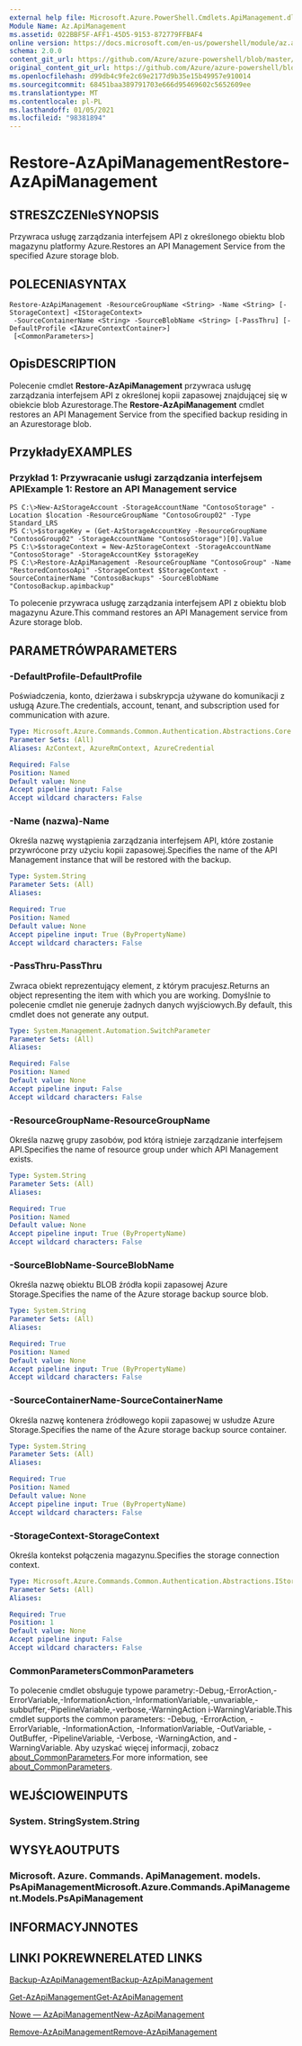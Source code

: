 ```yaml
---
external help file: Microsoft.Azure.PowerShell.Cmdlets.ApiManagement.dll-Help.xml
Module Name: Az.ApiManagement
ms.assetid: 022BBF5F-AFF1-45D5-9153-872779FFBAF4
online version: https://docs.microsoft.com/en-us/powershell/module/az.apimanagement/restore-azapimanagement
schema: 2.0.0
content_git_url: https://github.com/Azure/azure-powershell/blob/master/src/ApiManagement/ApiManagement/help/Restore-AzApiManagement.md
original_content_git_url: https://github.com/Azure/azure-powershell/blob/master/src/ApiManagement/ApiManagement/help/Restore-AzApiManagement.md
ms.openlocfilehash: d99db4c9fe2c69e2177d9b35e15b49957e910014
ms.sourcegitcommit: 68451baa389791703e666d95469602c5652609ee
ms.translationtype: MT
ms.contentlocale: pl-PL
ms.lasthandoff: 01/05/2021
ms.locfileid: "98381894"
---
```

# <span data-ttu-id="15ea8-101">Restore-AzApiManagement</span><span class="sxs-lookup"><span data-stu-id="15ea8-101">Restore-AzApiManagement</span></span>

## <span data-ttu-id="15ea8-102">STRESZCZENIe</span><span class="sxs-lookup"><span data-stu-id="15ea8-102">SYNOPSIS</span></span>
<span data-ttu-id="15ea8-103">Przywraca usługę zarządzania interfejsem API z określonego obiektu blob magazynu platformy Azure.</span><span class="sxs-lookup"><span data-stu-id="15ea8-103">Restores an API Management Service from the specified Azure storage blob.</span></span>

## <span data-ttu-id="15ea8-104">POLECENIA</span><span class="sxs-lookup"><span data-stu-id="15ea8-104">SYNTAX</span></span>

```
Restore-AzApiManagement -ResourceGroupName <String> -Name <String> [-StorageContext] <IStorageContext>
 -SourceContainerName <String> -SourceBlobName <String> [-PassThru] [-DefaultProfile <IAzureContextContainer>]
 [<CommonParameters>]
```

## <span data-ttu-id="15ea8-105">Opis</span><span class="sxs-lookup"><span data-stu-id="15ea8-105">DESCRIPTION</span></span>
<span data-ttu-id="15ea8-106">Polecenie cmdlet **Restore-AzApiManagement** przywraca usługę zarządzania interfejsem API z określonej kopii zapasowej znajdującej się w obiekcie blob Azurestorage.</span><span class="sxs-lookup"><span data-stu-id="15ea8-106">The **Restore-AzApiManagement** cmdlet restores an API Management Service from the specified backup residing in an Azurestorage blob.</span></span>

## <span data-ttu-id="15ea8-107">Przykłady</span><span class="sxs-lookup"><span data-stu-id="15ea8-107">EXAMPLES</span></span>

### <span data-ttu-id="15ea8-108">Przykład 1: Przywracanie usługi zarządzania interfejsem API</span><span class="sxs-lookup"><span data-stu-id="15ea8-108">Example 1: Restore an API Management service</span></span>
```
PS C:\>New-AzStorageAccount -StorageAccountName "ContosoStorage" -Location $location -ResourceGroupName "ContosoGroup02" -Type Standard_LRS
PS C:\>$storageKey = (Get-AzStorageAccountKey -ResourceGroupName "ContosoGroup02" -StorageAccountName "ContosoStorage")[0].Value
PS C:\>$storageContext = New-AzStorageContext -StorageAccountName "ContosoStorage" -StorageAccountKey $storageKey
PS C:\>Restore-AzApiManagement -ResourceGroupName "ContosoGroup" -Name "RestoredContosoApi" -StorageContext $StorageContext -SourceContainerName "ContosoBackups" -SourceBlobName "ContosoBackup.apimbackup"
```

<span data-ttu-id="15ea8-109">To polecenie przywraca usługę zarządzania interfejsem API z obiektu blob magazynu Azure.</span><span class="sxs-lookup"><span data-stu-id="15ea8-109">This command restores an API Management service from Azure storage blob.</span></span>

## <span data-ttu-id="15ea8-110">PARAMETRÓW</span><span class="sxs-lookup"><span data-stu-id="15ea8-110">PARAMETERS</span></span>

### <span data-ttu-id="15ea8-111">-DefaultProfile</span><span class="sxs-lookup"><span data-stu-id="15ea8-111">-DefaultProfile</span></span>
<span data-ttu-id="15ea8-112">Poświadczenia, konto, dzierżawa i subskrypcja używane do komunikacji z usługą Azure.</span><span class="sxs-lookup"><span data-stu-id="15ea8-112">The credentials, account, tenant, and subscription used for communication with azure.</span></span>

```yaml
Type: Microsoft.Azure.Commands.Common.Authentication.Abstractions.Core.IAzureContextContainer
Parameter Sets: (All)
Aliases: AzContext, AzureRmContext, AzureCredential

Required: False
Position: Named
Default value: None
Accept pipeline input: False
Accept wildcard characters: False
```

### <span data-ttu-id="15ea8-113">-Name (nazwa)</span><span class="sxs-lookup"><span data-stu-id="15ea8-113">-Name</span></span>
<span data-ttu-id="15ea8-114">Określa nazwę wystąpienia zarządzania interfejsem API, które zostanie przywrócone przy użyciu kopii zapasowej.</span><span class="sxs-lookup"><span data-stu-id="15ea8-114">Specifies the name of the API Management instance that will be restored with the backup.</span></span>

```yaml
Type: System.String
Parameter Sets: (All)
Aliases:

Required: True
Position: Named
Default value: None
Accept pipeline input: True (ByPropertyName)
Accept wildcard characters: False
```

### <span data-ttu-id="15ea8-115">-PassThru</span><span class="sxs-lookup"><span data-stu-id="15ea8-115">-PassThru</span></span>
<span data-ttu-id="15ea8-116">Zwraca obiekt reprezentujący element, z którym pracujesz.</span><span class="sxs-lookup"><span data-stu-id="15ea8-116">Returns an object representing the item with which you are working.</span></span>
<span data-ttu-id="15ea8-117">Domyślnie to polecenie cmdlet nie generuje żadnych danych wyjściowych.</span><span class="sxs-lookup"><span data-stu-id="15ea8-117">By default, this cmdlet does not generate any output.</span></span>

```yaml
Type: System.Management.Automation.SwitchParameter
Parameter Sets: (All)
Aliases:

Required: False
Position: Named
Default value: None
Accept pipeline input: False
Accept wildcard characters: False
```

### <span data-ttu-id="15ea8-118">-ResourceGroupName</span><span class="sxs-lookup"><span data-stu-id="15ea8-118">-ResourceGroupName</span></span>
<span data-ttu-id="15ea8-119">Określa nazwę grupy zasobów, pod którą istnieje zarządzanie interfejsem API.</span><span class="sxs-lookup"><span data-stu-id="15ea8-119">Specifies the name of resource group under which API Management exists.</span></span>

```yaml
Type: System.String
Parameter Sets: (All)
Aliases:

Required: True
Position: Named
Default value: None
Accept pipeline input: True (ByPropertyName)
Accept wildcard characters: False
```

### <span data-ttu-id="15ea8-120">-SourceBlobName</span><span class="sxs-lookup"><span data-stu-id="15ea8-120">-SourceBlobName</span></span>
<span data-ttu-id="15ea8-121">Określa nazwę obiektu BLOB źródła kopii zapasowej Azure Storage.</span><span class="sxs-lookup"><span data-stu-id="15ea8-121">Specifies the name of the Azure storage backup source blob.</span></span>

```yaml
Type: System.String
Parameter Sets: (All)
Aliases:

Required: True
Position: Named
Default value: None
Accept pipeline input: True (ByPropertyName)
Accept wildcard characters: False
```

### <span data-ttu-id="15ea8-122">-SourceContainerName</span><span class="sxs-lookup"><span data-stu-id="15ea8-122">-SourceContainerName</span></span>
<span data-ttu-id="15ea8-123">Określa nazwę kontenera źródłowego kopii zapasowej w usłudze Azure Storage.</span><span class="sxs-lookup"><span data-stu-id="15ea8-123">Specifies the name of the Azure storage backup source container.</span></span>

```yaml
Type: System.String
Parameter Sets: (All)
Aliases:

Required: True
Position: Named
Default value: None
Accept pipeline input: True (ByPropertyName)
Accept wildcard characters: False
```

### <span data-ttu-id="15ea8-124">-StorageContext</span><span class="sxs-lookup"><span data-stu-id="15ea8-124">-StorageContext</span></span>
<span data-ttu-id="15ea8-125">Określa kontekst połączenia magazynu.</span><span class="sxs-lookup"><span data-stu-id="15ea8-125">Specifies the storage connection context.</span></span>

```yaml
Type: Microsoft.Azure.Commands.Common.Authentication.Abstractions.IStorageContext
Parameter Sets: (All)
Aliases:

Required: True
Position: 1
Default value: None
Accept pipeline input: False
Accept wildcard characters: False
```

### <span data-ttu-id="15ea8-126">CommonParameters</span><span class="sxs-lookup"><span data-stu-id="15ea8-126">CommonParameters</span></span>
<span data-ttu-id="15ea8-127">To polecenie cmdlet obsługuje typowe parametry:-Debug,-ErrorAction,-ErrorVariable,-InformationAction,-InformationVariable,-unvariable,-subbuffer,-PipelineVariable,-verbose,-WarningAction i-WarningVariable.</span><span class="sxs-lookup"><span data-stu-id="15ea8-127">This cmdlet supports the common parameters: -Debug, -ErrorAction, -ErrorVariable, -InformationAction, -InformationVariable, -OutVariable, -OutBuffer, -PipelineVariable, -Verbose, -WarningAction, and -WarningVariable.</span></span> <span data-ttu-id="15ea8-128">Aby uzyskać więcej informacji, zobacz [about_CommonParameters](http://go.microsoft.com/fwlink/?LinkID=113216).</span><span class="sxs-lookup"><span data-stu-id="15ea8-128">For more information, see [about_CommonParameters](http://go.microsoft.com/fwlink/?LinkID=113216).</span></span>

## <span data-ttu-id="15ea8-129">WEJŚCIOWE</span><span class="sxs-lookup"><span data-stu-id="15ea8-129">INPUTS</span></span>

### <span data-ttu-id="15ea8-130">System. String</span><span class="sxs-lookup"><span data-stu-id="15ea8-130">System.String</span></span>

## <span data-ttu-id="15ea8-131">WYSYŁA</span><span class="sxs-lookup"><span data-stu-id="15ea8-131">OUTPUTS</span></span>

### <span data-ttu-id="15ea8-132">Microsoft. Azure. Commands. ApiManagement. models. PsApiManagement</span><span class="sxs-lookup"><span data-stu-id="15ea8-132">Microsoft.Azure.Commands.ApiManagement.Models.PsApiManagement</span></span>

## <span data-ttu-id="15ea8-133">INFORMACYJN</span><span class="sxs-lookup"><span data-stu-id="15ea8-133">NOTES</span></span>

## <span data-ttu-id="15ea8-134">LINKI POKREWNE</span><span class="sxs-lookup"><span data-stu-id="15ea8-134">RELATED LINKS</span></span>

[<span data-ttu-id="15ea8-135">Backup-AzApiManagement</span><span class="sxs-lookup"><span data-stu-id="15ea8-135">Backup-AzApiManagement</span></span>](./Backup-AzApiManagement.md)

[<span data-ttu-id="15ea8-136">Get-AzApiManagement</span><span class="sxs-lookup"><span data-stu-id="15ea8-136">Get-AzApiManagement</span></span>](./Get-AzApiManagement.md)

[<span data-ttu-id="15ea8-137">Nowe — AzApiManagement</span><span class="sxs-lookup"><span data-stu-id="15ea8-137">New-AzApiManagement</span></span>](./New-AzApiManagement.md)

[<span data-ttu-id="15ea8-138">Remove-AzApiManagement</span><span class="sxs-lookup"><span data-stu-id="15ea8-138">Remove-AzApiManagement</span></span>](./Remove-AzApiManagement.md)


